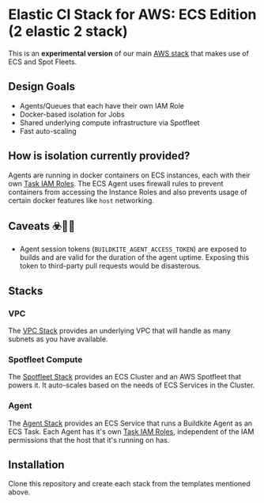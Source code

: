 # Elastic CI Stack for AWS: ECS Edition (2 elastic 2 stack)

This is an **experimental version** of our main [AWS stack](https://github.com/buildkite/elastic-ci-stack-for-aws) that makes use of ECS and Spot Fleets.

## Design Goals

 * Agents/Queues that each have their own IAM Role
 * Docker-based isolation for Jobs
 * Shared underlying compute infrastructure via Spotfleet
 * Fast auto-scaling

## How is isolation currently provided?

Agents are running in docker containers on ECS instances, each with their own [Task IAM Roles](https://docs.aws.amazon.com/AmazonECS/latest/developerguide/task-iam-roles.html). The ECS Agent uses firewall rules to prevent containers from accessing the Instance Roles and also prevents usage of certain docker features like `host` networking.

## Caveats ☣️🚨🦑

* Agent session tokens (`BUILDKITE_AGENT_ACCESS_TOKEN`) are exposed to builds and are valid for the duration of the agent uptime. Exposing this token to third-party pull requests would be disasterous.

## Stacks

### VPC

The [VPC Stack](templates/vpc/README.md) provides an underlying VPC that will handle as many subnets as you have available.

### Spotfleet Compute

The [Spotfleet Stack](templates/compute/spotfleet/README.md) provides an ECS Cluster and an AWS Spotfleet that powers it. It auto-scales based on the needs of ECS Services in the Cluster.

### Agent

The [Agent Stack](templates/agent/README.md) provides an ECS Service that runs a Buildkite Agent as an ECS Task. Each Agent has it's own [Task IAM Roles](https://docs.aws.amazon.com/AmazonECS/latest/developerguide/task-iam-roles.html), independent of the IAM permissions that the host that it's running on has.

## Installation

Clone this repository and create each stack from the templates mentioned above.
